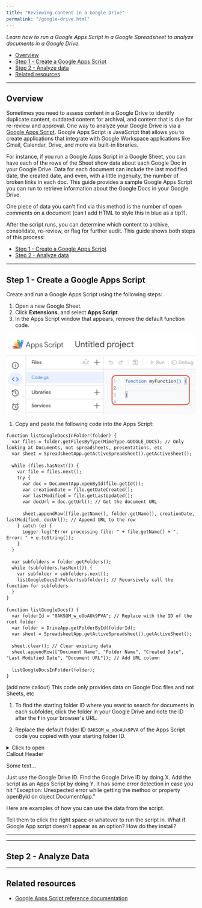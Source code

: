 ```yaml
---
title: "Reviewing content in a Google Drive"
permalink: "/google-drive.html"
---
```


*Learn how to run a Google Apps Script in a Google Spreadsheet to analyze documents in a Google Drive.*

- [Overview](#overview)
- [Step 1 - Create a Google Apps Script](#step-1---create-a-google-apps-script)
- [Step 2 - Analyze data](#step-2---analyze-data)
- [Related resources](#related-resources)

---

## Overview

Sometimes you need to assess content in a Google Drive to identify duplicate content, outdated content for archival, and content that is due for re-review and approval. One way to analyze your Google Drive is via a [Google Apps Script](https://developers.google.com/apps-script/reference). Google Apps Script is JavaScript that allows you to create applications that integrate with Google Workspace applications like Gmail, Calendar, Drive, and more via built-in libraries. 

For instance, if you run a Google Apps Script in a Google Sheet, you can have each of the rows of the Sheet show data about each Google Doc in your Google Drive. Data for each document can include the last modified date, the created date, and even, with a little ingenuity, the number of broken links in each doc. This guide provides a sample Google Apps Script you can run to retrieve information about the Google Docs in your Google Drive.

One piece of data you can't find via this method is the number of open comments on a document (can I add HTML to style this in blue as a tip?). 

After the script runs, you can determine which content to archive, consolidate, re-review, or flag for further audit. This guide shows both steps of this process:

- [Step 1 - Create a Google Apps Script](#step-1---create-a-google-apps-script)
- [Step 2 - Analyze data](#step-2---analyze-data)

---

## Step 1 - Create a Google Apps Script

Create and run a Google Apps Script using the following steps:

1. Open a new Google Sheet.
1. Click **Extensions**, and select **Apps Script**.
1. In the Apps Script window that appears, remove the default function code.

  <img src="/assets/images/delete-default-code.png" class="image-border-medium" alt="Location of the default function code to delete.">

1. Copy and paste the following code into the Apps Script:

```
function listGoogleDocsInFolder(folder) {
  var files = folder.getFilesByType(MimeType.GOOGLE_DOCS); // Only looking at Documents, not spreadsheets, presentations, etc
  var sheet = SpreadsheetApp.getActiveSpreadsheet().getActiveSheet();
  
  while (files.hasNext()) {
    var file = files.next();
    try {
      var doc = DocumentApp.openById(file.getId());
      var creationDate = file.getDateCreated();
      var lastModified = file.getLastUpdated();
      var docUrl = doc.getUrl(); // Get the document URL

      sheet.appendRow([file.getName(), folder.getName(), creationDate, lastModified, docUrl]); // Append URL to the row
    } catch (e) {
      Logger.log("Error processing file: " + file.getName() + ", Error: " + e.toString());
    }
  }

  var subfolders = folder.getFolders();
  while (subfolders.hasNext()) {
    var subfolder = subfolders.next();
    listGoogleDocsInFolder(subfolder); // Recursively call the function for subfolders
  }
}

function listGoogleDocs() {
  var folderId = "0AKSQM_w_oOoAUk9PVA"; // Replace with the ID of the root folder
  var folder = DriveApp.getFolderById(folderId);
  var sheet = SpreadsheetApp.getActiveSpreadsheet().getActiveSheet();
  
  sheet.clear(); // Clear existing data
  sheet.appendRow(["Document Name", "Folder Name", "Created Date", "Last Modified Date", "Document URL"]); // Add URL column
  
  listGoogleDocsInFolder(folder);
}
```

(add note callout) This code only provides data on Google Doc files and not Sheets, etc

1. To find the starting folder ID where you want to search for documents in each subfolder, click the folder in your Google Drive and note the ID after the **f** in your browser's URL.

1. Replace the default folder ID `0AKSQM_w_oOoAUk9PVA` of the Apps Script code you copied with your starting folder ID.

<details>
<summary>Click to open</summary>
<p>If your browser supports this element, it should allow you to expand and collapse these details.</p></details>

<div class="callout">
  <div class="callout-header">Callout Header</div>
  <div class="callout-container">
    <p>Some text...</p>
  </div>
</div>

Just use the Google Drive ID. Find the Google Drive ID by doing X. Add the script as an Apps Script by doing Y. It has some error detection in case you hit "Exception: Unexpected error while getting the method or property openById on object DocumentApp."

Here are examples of how you can use the data from the script.

Tell them to click the right space or whatever to run the script in. What if Google App script doesn't appear as an option? How do they install?

---



---

## Step 2 - Analyze Data

---

## Related resources

- [Google Apps Script reference documentation]()
